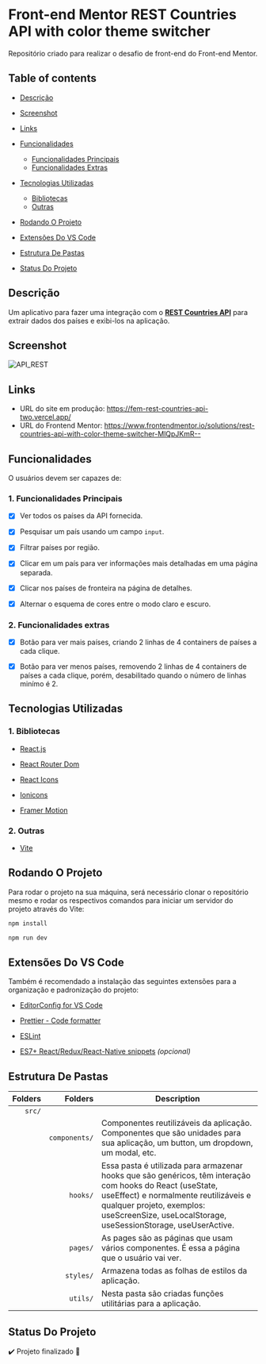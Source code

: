 # Front-end Mentor REST Countries API with color theme switcher

Repositório criado para realizar o desafio de front-end do Front-end Mentor.

## Table of contents

- [Descrição](#descrição)

- [Screenshot](#screenshot)

- [Links](#links)

- [Funcionalidades](#funcionalidades)

  - [Funcionalidades Principais](#1-funcionalidades-principais)
  - [Funcionalidades Extras](#2-funcionalidades-extras)

- [Tecnologias Utilizadas](#tecnologias-utilizadas)

  - [Bibliotecas](#1-bibliotecas)
  - [Outras](#2-outras)

- [Rodando O Projeto](#rodando-o-projeto)

- [Extensões Do VS Code](#extensões-do-vs-code)

- [Estrutura De Pastas](#estrutura-de-pastas)

- [Status Do Projeto](#status-do-projeto)

## Descrição

Um aplicativo para fazer uma integração com o **[REST Countries API](https://restcountries.com)** para extrair dados dos países e exibi-los na aplicação.

## Screenshot

![API_REST](https://github.com/wagnnermorais/FEM-Rest-Countries-API/assets/89792700/05e6e08e-5372-431c-a493-367996fb0adf)

## Links

- URL do site em produção: <https://fem-rest-countries-api-two.vercel.app/>
- URL do Frontend Mentor: <https://www.frontendmentor.io/solutions/rest-countries-api-with-color-theme-switcher-MlQpJKmR-->

## Funcionalidades

O usuários devem ser capazes de:

### 1. Funcionalidades Principais

- [x] Ver todos os países da API fornecida.

- [x] Pesquisar um país usando um campo `input`.

- [x] Filtrar países por região.

- [x] Clicar em um país para ver informações mais detalhadas em uma página separada.

- [x] Clicar nos países de fronteira na página de detalhes.

- [x] Alternar o esquema de cores entre o modo claro e escuro.

### 2. Funcionalidades extras

- [x] Botão para ver mais países, criando 2 linhas de 4 containers de países a cada clique.

- [x] Botão para ver menos países, removendo 2 linhas de 4 containers de países a cada clique, porém, desabilitado quando o número de linhas minímo é 2.

## Tecnologias Utilizadas

### 1. Bibliotecas

- [React.js](https://react.dev/learn/ "Documentação Do React.js")

- [React Router Dom](https://reactrouter.com/en/main/ "Documentação do React Router Dom")

- [React Icons](https://react-icons.github.io/react-icons/ "Documentação do React Icons")

- [Ionicons](https://ionic.io/ionicons/usage/ "Documentação do Ionicons")

- [Framer Motion](https://www.framer.com/motion/ "Documentação do Framer Motion")

### 2. Outras

- [Vite](https://vitejs.dev/guide/ "documentação do vite")

## Rodando O Projeto

Para rodar o projeto na sua máquina, será necessário clonar o repositório mesmo e rodar os respectivos comandos para iniciar um servidor do projeto através do Vite:

```bash
npm install
```

```bash
npm run dev
```

## Extensões Do VS Code

Também é recomendado a instalação das seguintes extensões para a organização e padronização do projeto:

- [EditorConfig for VS Code](https://marketplace.visualstudio.com/items?itemName=EditorConfig.EditorConfig)

- [Prettier - Code formatter](https://marketplace.visualstudio.com/items?itemName=esbenp.prettier-vscode)

- [ESLint](https://marketplace.visualstudio.com/items?itemName=dbaeumer.vscode-eslint)

- [ES7+ React/Redux/React-Native snippets](https://marketplace.visualstudio.com/items?itemName=dsznajder.es7-react-js-snippets) *(opcional)*

## Estrutura De Pastas

| Folders | Folders | Description |
| ---: | ---: | --- |
| `src/` |               |     |
|        | `components/` | Componentes reutilizáveis da aplicação. Componentes que são unidades para sua aplicação, um button, um dropdown, um modal, etc. |
|        | `hooks/`      | Essa pasta é utilizada para armazenar hooks que são genéricos, têm interação com hooks do React (useState, useEffect) e normalmente reutilizáveis e qualquer projeto, exemplos: useScreenSize, useLocalStorage, useSessionStorage, useUserActive. 
|        | `pages/`      | As pages são as páginas que usam vários componentes. É essa a página que o usuário vai ver. |
|        | `styles/`     | Armazena todas as folhas de estilos da aplicação. |
|        | `utils/`      | Nesta pasta são criadas funções utilitárias para a aplicação.|

## Status Do Projeto

:heavy_check_mark: Projeto finalizado :rocket:
